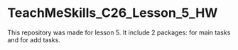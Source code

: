 # TeachMeSkills_C26_Lesson_5_HW
This repository was made for lesson 5. It include 2 packages: for main tasks and for add tasks.
